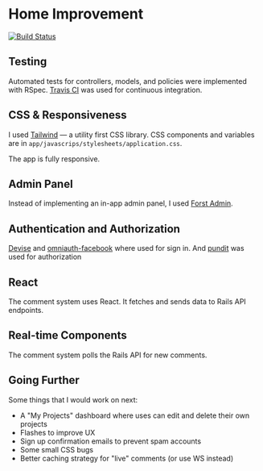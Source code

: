 # Home Improvement

[![Build Status](https://www.travis-ci.com/Martin-Alexander/home-improvement-2.svg?branch=master)](https://www.travis-ci.com/Martin-Alexander/home-improvement-2)

## Testing

Automated tests for controllers, models, and policies were implemented with RSpec. [Travis CI](https://www.travis-ci.com/) was used for continuous integration.

## CSS & Responsiveness

I used [Tailwind](https://tailwindcss.com/) — a utility first CSS library. CSS components and variables are in `app/javascrips/stylesheets/application.css`.

The app is fully responsive.

## Admin Panel

Instead of implementing an in-app admin panel, I used [Forst Admin](https://www.forestadmin.com/).

## Authentication and Authorization

[Devise](https://github.com/heartcombo/devise) and [omniauth-facebook](https://github.com/simi/omniauth-facebook) where used for sign in. And [pundit](https://github.com/varvet/pundit) was used for authorization

## React

The comment system uses React. It fetches and sends data to Rails API endpoints.

## Real-time Components

The comment system polls the Rails API for new comments.

## Going Further

Some things that I would work on next:

- A "My Projects" dashboard where uses can edit and delete their own projects
- Flashes to improve UX
- Sign up confirmation emails to prevent spam accounts
- Some small CSS bugs
- Better caching strategy for "live" comments (or use WS instead)
